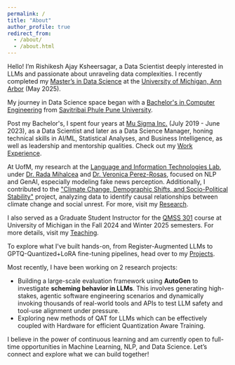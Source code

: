```yaml
---
permalink: /
title: "About"
author_profile: true
redirect_from: 
  - /about/
  - /about.html
---
```


Hello! I’m Rishikesh Ajay Ksheersagar, a Data Scientist deeply interested in LLMs and passionate about unraveling data complexities. I recently completed my [Master’s in Data Science](https://lsa.umich.edu/stats/masters_students/mastersprograms/data-science-masters-program.html) at the [University of Michigan, Ann Arbor](https://umich.edu/) (May 2025). 

My journey in Data Science space began with a [Bachelor's in Computer Engineering](http://www.unipune.ac.in/dept/science/computer_science/default.htm) from [Savitribai Phule Pune University](http://www.unipune.ac.in/).

Post my Bachelor's, I spent four years at [Mu Sigma Inc.](https://www.mu-sigma.com) (July 2019 - June 2023), as a Data Scientist and later as a Data Science Manager, honing technical skills in AI/ML, Statistical Analyses, and Business Intelligence, as well as leadership and mentorship qualities. Check out my [Work Experience](https://rishiksh20.github.io/work/).

At UofM, my research at the [Language and Information Technologies Lab](https://lit.eecs.umich.edu), under [Dr. Rada Mihalcea](https://web.eecs.umich.edu/~mihalcea/) and [Dr. Veronica Perez-Rosas](https://scholar.google.com/citations?user=yatiIigAAAAJ&hl=en), focused on NLP and GenAI, especially modeling fake news perception. Additionally, I contributed to the ["Climate Change, Demographic Shifts, and Socio-Political Stability"](https://cps.isr.umich.edu/project/minerva-climatechange/) project, analyzing data to identify causal relationships between climate change and social unrest. For more, visit my [Research](https://rishiksh20.github.io/research/).

I also served as a Graduate Student Instructor for the [QMSS 301](https://lsa.umich.edu/qmss/minor-program/requirements-and-curriculum/qmss-301.html) course at University of Michigan in the Fall 2024 and Winter 2025 semesters. For more details, visit my [Teaching](https://rishiksh20.github.io/teaching/).

To explore what I've built hands-on, from Register-Augmented LLMs to GPTQ-Quantized+LoRA fine-tuning pipelines, head over to my [Projects](https://rishiksh20.github.io/projects/).

Most recently, I have been working on 2 research projects: 
- Building a large-scale evaluation framework using **AutoGen** to investigate **scheming behavior in LLMs**. This involves generating high-stakes, agentic software engineering scenarios and dynamically invoking thousands of real-world tools and APIs to test LLM safety and tool-use alignment under pressure. 
- Exploring new methods of QAT for LLMs which can be effectively coupled with Hardware for efficient Quantization Aware Training. 

I believe in the power of continuous learning and am currently open to full-time opportunities in Machine Learning, NLP, and Data Science. Let’s connect and explore what we can build together!

